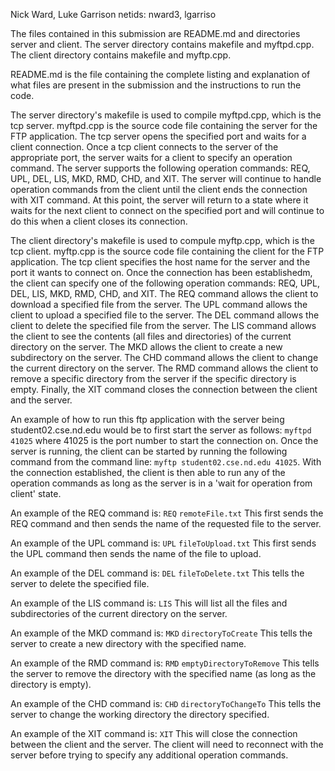 Nick Ward, Luke Garrison
netids: nward3, lgarriso

The files contained in this submission are README.md and directories server and
client. The server directory contains makefile and myftpd.cpp. The client directory
contains makefile and myftp.cpp.

README.md is the file containing the complete listing and explanation of what files
are present in the submission and the instructions to run the code.

The server directory's makefile is used to compile myftpd.cpp, which is the tcp
server. myftpd.cpp is the source code file containing the server for the FTP
application. The tcp server opens the specified port and waits for a client
connection. Once a tcp client connects to the server of the appropriate port, the
server waits for a client to specify an operation command. The server supports the
following operation commands: REQ, UPL, DEL, LIS, MKD, RMD, CHD, and XIT. The
server will continue to handle operation commands from the client until the client
ends the connection with XIT command. At this point, the server will return to a
state where it waits for the next client to connect on the specified port and will
continue to do this when a client closes its connection.

The client directory's makefile is used to compule myftp.cpp, which is the tcp
client. myftp.cpp is the source code file containing the client for the FTP
application. The tcp client specifies the host name for the server and the port
it wants to connect on. Once the connection has been establishedm, the client
can specify one of the following operation commands: REQ, UPL, DEL, LIS, MKD, RMD,
CHD, and XIT. The REQ command allows the client to download a specified file from
the server. The UPL command allows the client to upload a specified file to the
server. The DEL command allows the client to delete the specified file from the
server. The LIS command allows the client to see the contents (all files and
directories) of the current directory on the server. The MKD allows the client to
create a new subdirectory on the server. The CHD command allows the client to
change the current directory on the server. The RMD command allows the client to
remove a specific directory from the server if the specific directory is empty.
Finally, the XIT command closes the connection between the client and the server.

An example of how to run this ftp application with the server being
student02.cse.nd.edu would be to first start the server as follows:
```myftpd 41025``` where 41025 is the port number to start the connection on.
Once the server is running, the client can be started by running the following
command from the command line: ```myftp student02.cse.nd.edu 41025```. With the
connection established, the client is then able to run any of the operation
commands as long as the server is in a 'wait for operation from client' state.

An example of the REQ command is:
```REQ```
```remoteFile.txt```
This first sends the REQ command and then sends the name of the requested file to
the server.

An example of the UPL command is:
```UPL```
```fileToUpload.txt```
This first sends the UPL command then sends the name of the file to upload.

An example of the DEL command is:
```DEL```
```fileToDelete.txt```
This tells the server to delete the specified file.

An example of the LIS command is:
```LIS```
This will list all the files and subdirectories of the current directory on the server.

An example of the MKD command is:
```MKD```
```directoryToCreate```
This tells the server to create a new directory with the specified name.

An example of the RMD command is:
```RMD```
```emptyDirectoryToRemove```
This tells the server to remove the directory with the specified name (as long as the
directory is empty).

An example of the CHD command is:
```CHD```
```directoryToChangeTo```
This tells the server to change the working directory the directory specified.

An example of the XIT command is:
```XIT```
This will close the connection between the client and the server. The client will need
to reconnect with the server before trying to specify any additional operation commands.
